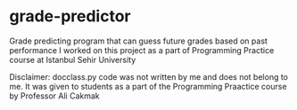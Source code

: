 # grade-predictor
Grade predicting program that can guess future grades based on past performance
I worked on this project as a part of Programming Practice course at Istanbul Sehir University

Disclaimer:
docclass.py code was not written by me and does not belong to me. It was given to students as a part of the Programming Praactice course by Professor Ali Cakmak
